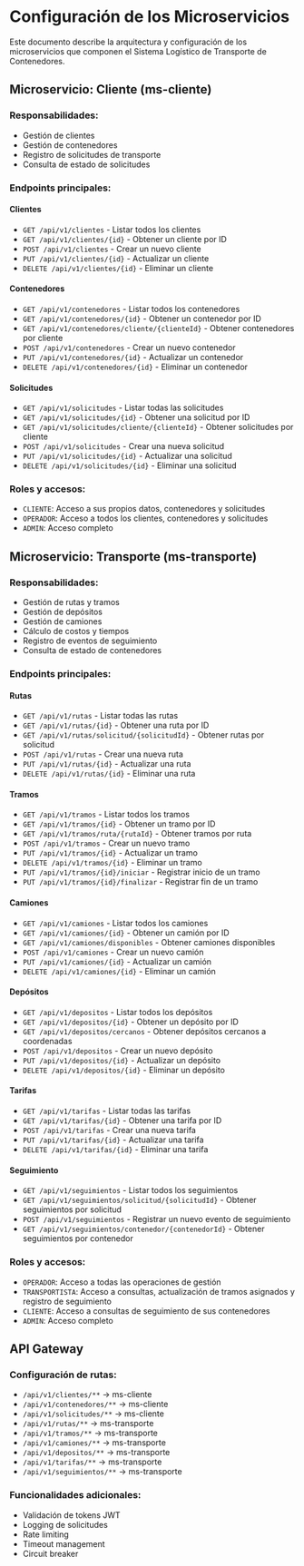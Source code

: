 # Configuración de los Microservicios

Este documento describe la arquitectura y configuración de los microservicios que componen el Sistema Logístico de Transporte de Contenedores.

## Microservicio: Cliente (ms-cliente)

### Responsabilidades:
- Gestión de clientes
- Gestión de contenedores
- Registro de solicitudes de transporte
- Consulta de estado de solicitudes

### Endpoints principales:

#### Clientes
- `GET /api/v1/clientes` - Listar todos los clientes
- `GET /api/v1/clientes/{id}` - Obtener un cliente por ID
- `POST /api/v1/clientes` - Crear un nuevo cliente
- `PUT /api/v1/clientes/{id}` - Actualizar un cliente
- `DELETE /api/v1/clientes/{id}` - Eliminar un cliente

#### Contenedores
- `GET /api/v1/contenedores` - Listar todos los contenedores
- `GET /api/v1/contenedores/{id}` - Obtener un contenedor por ID
- `GET /api/v1/contenedores/cliente/{clienteId}` - Obtener contenedores por cliente
- `POST /api/v1/contenedores` - Crear un nuevo contenedor
- `PUT /api/v1/contenedores/{id}` - Actualizar un contenedor
- `DELETE /api/v1/contenedores/{id}` - Eliminar un contenedor

#### Solicitudes
- `GET /api/v1/solicitudes` - Listar todas las solicitudes
- `GET /api/v1/solicitudes/{id}` - Obtener una solicitud por ID
- `GET /api/v1/solicitudes/cliente/{clienteId}` - Obtener solicitudes por cliente
- `POST /api/v1/solicitudes` - Crear una nueva solicitud
- `PUT /api/v1/solicitudes/{id}` - Actualizar una solicitud
- `DELETE /api/v1/solicitudes/{id}` - Eliminar una solicitud

### Roles y accesos:
- `CLIENTE`: Acceso a sus propios datos, contenedores y solicitudes
- `OPERADOR`: Acceso a todos los clientes, contenedores y solicitudes
- `ADMIN`: Acceso completo

## Microservicio: Transporte (ms-transporte)

### Responsabilidades:
- Gestión de rutas y tramos
- Gestión de depósitos
- Gestión de camiones
- Cálculo de costos y tiempos
- Registro de eventos de seguimiento
- Consulta de estado de contenedores

### Endpoints principales:

#### Rutas
- `GET /api/v1/rutas` - Listar todas las rutas
- `GET /api/v1/rutas/{id}` - Obtener una ruta por ID
- `GET /api/v1/rutas/solicitud/{solicitudId}` - Obtener rutas por solicitud
- `POST /api/v1/rutas` - Crear una nueva ruta
- `PUT /api/v1/rutas/{id}` - Actualizar una ruta
- `DELETE /api/v1/rutas/{id}` - Eliminar una ruta

#### Tramos
- `GET /api/v1/tramos` - Listar todos los tramos
- `GET /api/v1/tramos/{id}` - Obtener un tramo por ID
- `GET /api/v1/tramos/ruta/{rutaId}` - Obtener tramos por ruta
- `POST /api/v1/tramos` - Crear un nuevo tramo
- `PUT /api/v1/tramos/{id}` - Actualizar un tramo
- `DELETE /api/v1/tramos/{id}` - Eliminar un tramo
- `PUT /api/v1/tramos/{id}/iniciar` - Registrar inicio de un tramo
- `PUT /api/v1/tramos/{id}/finalizar` - Registrar fin de un tramo

#### Camiones
- `GET /api/v1/camiones` - Listar todos los camiones
- `GET /api/v1/camiones/{id}` - Obtener un camión por ID
- `GET /api/v1/camiones/disponibles` - Obtener camiones disponibles
- `POST /api/v1/camiones` - Crear un nuevo camión
- `PUT /api/v1/camiones/{id}` - Actualizar un camión
- `DELETE /api/v1/camiones/{id}` - Eliminar un camión

#### Depósitos
- `GET /api/v1/depositos` - Listar todos los depósitos
- `GET /api/v1/depositos/{id}` - Obtener un depósito por ID
- `GET /api/v1/depositos/cercanos` - Obtener depósitos cercanos a coordenadas
- `POST /api/v1/depositos` - Crear un nuevo depósito
- `PUT /api/v1/depositos/{id}` - Actualizar un depósito
- `DELETE /api/v1/depositos/{id}` - Eliminar un depósito

#### Tarifas
- `GET /api/v1/tarifas` - Listar todas las tarifas
- `GET /api/v1/tarifas/{id}` - Obtener una tarifa por ID
- `POST /api/v1/tarifas` - Crear una nueva tarifa
- `PUT /api/v1/tarifas/{id}` - Actualizar una tarifa
- `DELETE /api/v1/tarifas/{id}` - Eliminar una tarifa

#### Seguimiento
- `GET /api/v1/seguimientos` - Listar todos los seguimientos
- `GET /api/v1/seguimientos/solicitud/{solicitudId}` - Obtener seguimientos por solicitud
- `POST /api/v1/seguimientos` - Registrar un nuevo evento de seguimiento
- `GET /api/v1/seguimientos/contenedor/{contenedorId}` - Obtener seguimientos por contenedor

### Roles y accesos:
- `OPERADOR`: Acceso a todas las operaciones de gestión
- `TRANSPORTISTA`: Acceso a consultas, actualización de tramos asignados y registro de seguimiento
- `CLIENTE`: Acceso a consultas de seguimiento de sus contenedores
- `ADMIN`: Acceso completo

## API Gateway

### Configuración de rutas:
- `/api/v1/clientes/**` -> ms-cliente
- `/api/v1/contenedores/**` -> ms-cliente
- `/api/v1/solicitudes/**` -> ms-cliente
- `/api/v1/rutas/**` -> ms-transporte
- `/api/v1/tramos/**` -> ms-transporte
- `/api/v1/camiones/**` -> ms-transporte
- `/api/v1/depositos/**` -> ms-transporte
- `/api/v1/tarifas/**` -> ms-transporte
- `/api/v1/seguimientos/**` -> ms-transporte

### Funcionalidades adicionales:
- Validación de tokens JWT
- Logging de solicitudes
- Rate limiting
- Timeout management
- Circuit breaker